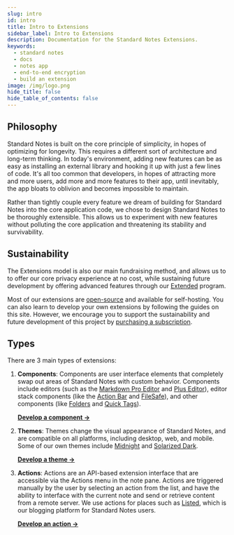```yaml
---
slug: intro
id: intro
title: Intro to Extensions
sidebar_label: Intro to Extensions
description: Documentation for the Standard Notes Extensions.
keywords:
  - standard notes
  - docs
  - notes app
  - end-to-end encryption
  - build an extension
image: /img/logo.png
hide_title: false
hide_table_of_contents: false
---
```


## Philosophy

Standard Notes is built on the core principle of simplicity, in hopes of optimizing for longevity. This requires a different sort of architecture and long-term thinking. In today's environment, adding new features can be as easy as installing an external library and hooking it up with just a few lines of code. It's all too common that developers, in hopes of attracting more and more users, add more and more features to their app, until inevitably, the app bloats to oblivion and becomes impossible to maintain.

Rather than tightly couple every feature we dream of building for Standard Notes into the core application code, we chose to design Standard Notes to be thoroughly extensible. This allows us to experiment with new features without polluting the core application and threatening its stability and survivability.

## Sustainability

The Extensions model is also our main fundraising method, and allows us to to offer our core privacy experience at no cost, while sustaining future development by offering advanced features through our [Extended](https://standardnotes.com/plans) program.

Most of our extensions are [open-source](https://github.com/standardnotes/plugins) and available for self-hosting. You can also learn to develop your own extensions by following the guides on this site. However, we encourage you to support the sustainability and future development of this project by [purchasing a subscription](https://standardnotes.com/plans).

## Types

There are 3 main types of extensions:

1. **Components**: Components are user interface elements that completely swap out areas of Standard Notes with custom behavior. Components include editors (such as the [Markdown Pro Editor](https://standardnotes.com/features/markdown-pro) and [Plus Editor](https://standardnotes.com/features/plus-editor)), editor stack components (like the [Action Bar](https://standardnotes.com/features/action-bar) and [FileSafe](https://standardnotes.com/features/filesafe)), and other components (like [Folders](https://standardnotes.com/features/folders) and [Quick Tags](https://standardnotes.com/features/quick-tags)).

   **[Develop a component →](/extensions/building-an-extension/)**

2. **Themes**: Themes change the visual appearance of Standard Notes, and are compatible on all platforms, including desktop, web, and mobile. Some of our own themes include [Midnight](https://standardnotes.com/features/midnight) and [Solarized Dark](https://standardnotes.com/features/solarized-dark).

   **[Develop a theme →](/extensions/themes/)**

3. **Actions**: Actions are an API-based extension interface that are accessible via the Actions menu in the note pane. Actions are triggered manually by the user by selecting an action from the list, and have the ability to interface with the current note and send or retrieve content from a remote server. We use actions for places such as [Listed](https://listed.to), which is our blogging platform for Standard Notes users.

   **[Develop an action →](/extensions/actions/)**
